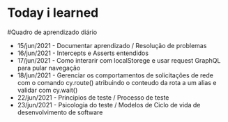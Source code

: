 # Today i learned

#Quadro de aprendizado diário

- 15/jun/2021 - Documentar aprendizado / Resolução de problemas </br>
- 16/jun/2021 - Intercepts e Asserts entendidos </br>
- 17/jun/2021 - Como interarir com localStorege e usar request GraphQL para pular navegação </br>
- 18/jun/2021 - Gerenciar os comportamentos de solicitações de rede com o comando cy.route() atribuindo o conteudo da rota a um alias e validar com cy.wait() </br>
- 22/jun/2021 - Principios de teste / Processo de teste </br> 
- 23/jun/2021 - Psicologia do teste / Modelos de Ciclo de vida de desenvolvimento de software </br>
